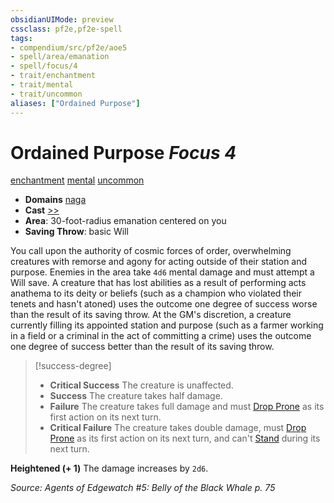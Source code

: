 ```yaml
---
obsidianUIMode: preview
cssclass: pf2e,pf2e-spell
tags:
- compendium/src/pf2e/aoe5
- spell/area/emanation
- spell/focus/4
- trait/enchantment
- trait/mental
- trait/uncommon
aliases: ["Ordained Purpose"]
---
```

# Ordained Purpose *Focus 4*   
[enchantment](enchantment.md "Enchantment School Trait")  [mental](mental.md "Mental Effect Trait")  [uncommon](uncommon.md "Uncommon Rarity Trait")  

- **Domains** [naga](Reference/Compendium/Setting/domains.md#Naga)
- **Cast** [>>](chapter-9-playing-the-game.md#Actions "Two-Action") 
- **Area**: 30-foot-radius emanation centered on you
- **Saving Throw**:  basic Will

You call upon the authority of cosmic forces of order, overwhelming creatures with remorse and agony for acting outside of their station and purpose. Enemies in the area take `4d6` mental damage and must attempt a Will save. A creature that has lost abilities as a result of performing acts anathema to its deity or beliefs (such as a champion who violated their tenets and hasn't atoned) uses the outcome one degree of success worse than the result of its saving throw. At the GM's discretion, a creature currently filling its appointed station and purpose (such as a farmer working in a field or a criminal in the act of committing a crime) uses the outcome one degree of success better than the result of its saving throw.

> [!success-degree] 
> - **Critical Success** The creature is unaffected.
> - **Success** The creature takes half damage.
> - **Failure** The creature takes full damage and must [Drop Prone](drop-prone.md) as its first action on its next turn.
> - **Critical Failure** The creature takes double damage, must [Drop Prone](drop-prone.md) as its first action on its next turn, and can't [Stand](stand.md) during its next turn.

**Heightened (+ 1)** The damage increases by `2d6`.

*Source: Agents of Edgewatch #5: Belly of the Black Whale p. 75*